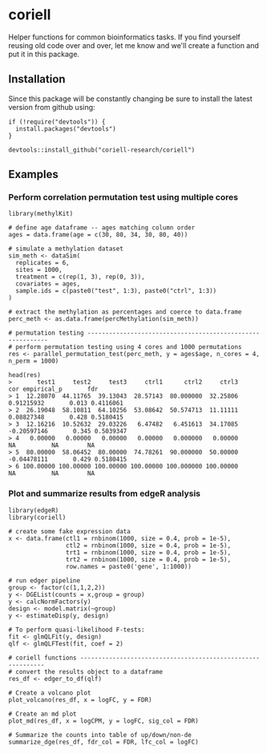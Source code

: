 # coriell

Helper functions for common bioinformatics tasks. If you find yourself reusing old code over and over, let me know and we'll 
create a function and put it in this package. 

## Installation

Since this package will be constantly changing be sure to install the latest version from github using:

```{r}
if (!require("devtools")) {
  install.packages("devtools")
}

devtools::install_github("coriell-research/coriell")
```

## Examples

### Perform correlation permutation test using multiple cores

```{r}
library(methylKit)

# define age dataframe -- ages matching column order
ages = data.frame(age = c(30, 80, 34, 30, 80, 40))

# simulate a methylation dataset
sim_meth <- dataSim(
  replicates = 6,
  sites = 1000,
  treatment = c(rep(1, 3), rep(0, 3)),
  covariates = ages,
  sample.ids = c(paste0("test", 1:3), paste0("ctrl", 1:3))
)

# extract the methylation as percentages and coerce to data.frame
perc_meth <- as.data.frame(percMethylation(sim_meth))

# permutation testing -----------------------------------------------------------
# perform permutation testing using 4 cores and 1000 permutations
res <- parallel_permutation_test(perc_meth, y = ages$age, n_cores = 4, n_perm = 1000)

head(res)
>       test1     test2     test3     ctrl1      ctrl2     ctrl3         cor empirical_p       fdr
> 1  12.28070  44.11765  39.13043  28.57143  80.000000  32.25806  0.91215932       0.013 0.4116061
> 2  26.19048  58.10811  64.10256  53.08642  50.574713  11.11111  0.08827348       0.428 0.5180415
> 3  12.16216  10.52632  29.03226   6.47482   6.451613  34.17085 -0.20597146       0.345 0.5039347
> 4   0.00000   0.00000   0.00000   0.00000   0.000000   0.00000          NA          NA        NA
> 5  80.00000  58.06452  80.00000  74.78261  90.000000  50.00000 -0.04478111       0.429 0.5180415
> 6 100.00000 100.00000 100.00000 100.00000 100.000000 100.00000          NA          NA        NA
```

### Plot and summarize results from edgeR analysis

```{r}
library(edgeR)
library(coriell)

# create some fake expression data
x <- data.frame(ctl1 = rnbinom(1000, size = 0.4, prob = 1e-5),
                ctl2 = rnbinom(1000, size = 0.4, prob = 1e-5),
                trt1 = rnbinom(1000, size = 0.4, prob = 1e-5),
                trt2 = rnbinom(1000, size = 0.4, prob = 1e-5),
                row.names = paste0('gene', 1:1000))

# run edger pipeline
group <- factor(c(1,1,2,2))
y <- DGEList(counts = x,group = group)
y <- calcNormFactors(y)
design <- model.matrix(~group)
y <- estimateDisp(y, design)

# To perform quasi-likelihood F-tests:
fit <- glmQLFit(y, design)
qlf <- glmQLFTest(fit, coef = 2)

# coriell functions ------------------------------------------------------------
# convert the results object to a dataframe
res_df <- edger_to_df(qlf)

# Create a volcano plot
plot_volcano(res_df, x = logFC, y = FDR)

# Create an md plot
plot_md(res_df, x = logCPM, y = logFC, sig_col = FDR)

# Summarize the counts into table of up/down/non-de
summarize_dge(res_df, fdr_col = FDR, lfc_col = logFC)
```
